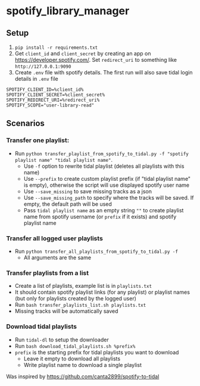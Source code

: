 # spotify_library_manager

## Setup
1. `pip install -r requirements.txt`
2. Get `client_id` and `client_secret` by creating an app on https://developer.spotify.com/. Set `redirect_uri` to something like `http://127.0.0.1:9090`
3. Create `.env` file with spotify details. The first run will also save tidal login details in `.env` file
```
SPOTIFY_CLIENT_ID=%client_id% 
SPOTIFY_CLIENT_SECRET=%client_secret%
SPOTIFY_REDIRECT_URI=%redirect_uri%
SPOTIFY_SCOPE="user-library-read"
```

## Scenarios
### Transfer one playlist:
- Run `python transfer_playlist_from_spotify_to_tidal.py -f "spotify playlist name" "tidal playlist name"`.
  - Use `-f` option to rewrite tidal playlist (deletes all playlists with this name)
  - Use `--prefix` to create custom playlist prefix (if "tidal playlist name" is empty), otherwise the script will use displayed spotify user name
  - Use `--save_missing` to save missing tracks as a json
  - Use `--save_missing_path` to specify where the tracks will be saved. If empty, the default path will be used
  - Pass `tidal playlist name` as an empty string `""` to create playlist name from spotify username (or `prefix` if it exists) and spotify playlist name

### Transfer all logged user playlists
- Run `python transfer_all_playlists_from_spotify_to_tidal.py -f`
  - All arguments are the same
### Transfer playlists from a list
- Create a list of playlists, example list is in `playlists.txt` 
- It should contain spotify playlist links (for any playlist) or playlist names (but only for playlists created by the logged user)
- Run `bash transfer_playlists_list.sh playlists.txt`
- Missing tracks will be automatically saved

### Download tidal playlists
- Run `tidal-dl` to setup the downloader
- Run `bash download_tidal_playlists.sh %prefix%`
- `prefix` is the starting prefix for tidal playlists you want to download
  - Leave it empty to download all playlists
  - Write playlist name to download a single playlist
 
Was inspired by https://github.com/canta2899/spotify-to-tidal 

